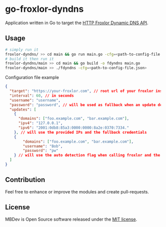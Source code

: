 # go-froxlor-dyndns
Application written in Go to target the [HTTP Froxlor Dynamic DNS API](https://github.com/ServiusHack/Froxlor/blob/dynamic-dns/updateip.php).

## Usage
```bash
# simply run it
froxlor-dyndns/ >> cd main && go run main.go -cfg=<path-to-config-file.json>
# build it then run it
froxlor-dyndns/main >> cd main && go build -o fdyndns main.go
froxlor-dyndns/main >> ./fdyndns -cfg=<path-to-config-file.json>
```

Configuration file example
```json
{
  "target": "https://your-froxlor.com", // root url of your froxlor instance
  "interval": 60, // in seconds
  "username": "username", 
  "password": "password", // will be used as fallback when an update does not provide credentials
  "updates": [
    {
      "domains": ["foo.example.com", "bar.example.com"],
      "ipv4": "127.0.0.1",
      "ipv6": "2001:0db8:85a3:0000:0000:8a2e:0370:7334."
    }, // will use the provided IPs and the fallback credentials
    {
        "domains": ["foo.example.com", "bar.example.com"],
        "username": "Bob",
        "password": "pw"
    } // will use the auto detection flag when calling froxlor and the provided credentials
  ]
}
```

## Contribution
Feel free to enhance or improve the modules and create pull-requests.

## License
MBDev is Open Source software released under the [MIT license](https://opensource.org/licenses/MIT).
